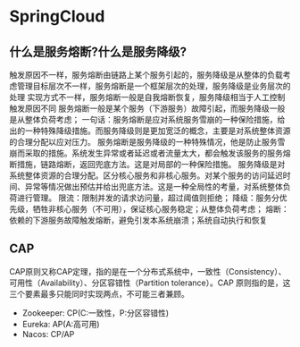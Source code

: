 # SpringCloud

## 什么是服务熔断?什么是服务降级?
触发原因不一样，服务熔断由链路上某个服务引起的，服务降级是从整体的负载考虑管理目标层次不一样，服务熔断是一个框架层次的处理，服务降级是业务层次的处理
实现方式不一样，服务熔断一般是自我熔断恢复，服务降级相当于人工控制
触发原因不同 服务熔断一般是某个服务（下游服务）故障引起，而服务降级一般是从整体负荷考虑；
一句话：服务熔断是应对系统服务雪崩的一种保险措施，给出的一种特殊降级措施。而服务降级则是更加宽泛的概念，主要是对系统整体资源的合理分配以应对压力。
服务熔断是服务降级的一种特殊情况，他是防止服务雪崩而采取的措施。系统发生异常或者延迟或者流量太大，都会触发该服务的服务熔断措施，链路熔断，返回兜底方法。这是对局部的一种保险措施。
服务降级是对系统整体资源的合理分配。区分核心服务和非核心服务。对某个服务的访问延迟时间、异常等情况做出预估并给出兜底方法。这是一种全局性的考量，对系统整体负荷进行管理。
限流：限制并发的请求访问量，超过阈值则拒绝；
降级：服务分优先级，牺牲非核心服务（不可用），保证核心服务稳定；从整体负荷考虑；
熔断：依赖的下游服务故障触发熔断，避免引发本系统崩溃；系统自动执行和恢复

## CAP
CAP原则又称CAP定理，指的是在一个分布式系统中，一致性（Consistency）、可用性（Availability）、分区容错性（Partition tolerance）。CAP 原则指的是，这三个要素最多只能同时实现两点，不可能三者兼顾。
- Zookeeper: CP(C:一致性，P:分区容错性)
- Eureka: AP(A:高可用)
- Nacos: CP/AP 

